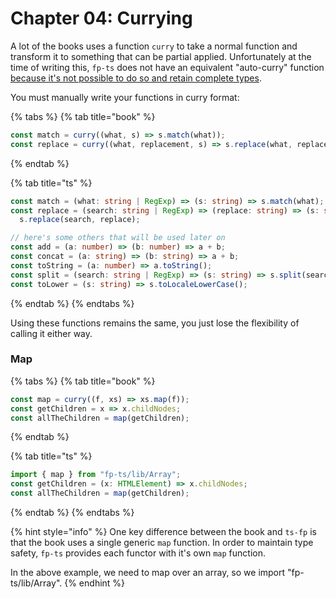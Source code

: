 # Chapter 04: Currying

A lot of the books uses a function `curry` to take a normal function and transform it to something that can be partial applied.  Unfortunately at the time of writing this, `fp-ts` does not have an equivalent  "auto-curry" function [because it's not possible to do so and retain complete types](https://github.com/gcanti/fp-ts/issues/640).  
  
You must manually write your functions in curry format:

{% tabs %}
{% tab title="book" %}
```javascript
const match = curry((what, s) => s.match(what));
const replace = curry((what, replacement, s) => s.replace(what, replacement));
```
{% endtab %}

{% tab title="ts" %}
```typescript
const match = (what: string | RegExp) => (s: string) => s.match(what);
const replace = (search: string | RegExp) => (replace: string) => (s: string) =>
  s.replace(search, replace);

// here's some others that will be used later on
const add = (a: number) => (b: number) => a + b;
const concat = (a: string) => (b: string) => a + b;
const toString = (a: number) => a.toString();
const split = (search: string | RegExp) => (s: string) => s.split(search);
const toLower = (s: string) => s.toLocaleLowerCase();
```
{% endtab %}
{% endtabs %}

Using these functions remains the same, you just lose the flexibility of calling it either way.

### Map

{% tabs %}
{% tab title="book" %}
```javascript
const map = curry((f, xs) => xs.map(f));
const getChildren = x => x.childNodes;
const allTheChildren = map(getChildren);
```
{% endtab %}

{% tab title="ts" %}
```typescript
import { map } from "fp-ts/lib/Array";
const getChildren = (x: HTMLElement) => x.childNodes;
const allTheChildren = map(getChildren);
```
{% endtab %}
{% endtabs %}

{% hint style="info" %}
One key difference between the book and `ts-fp` is that the book uses a single generic `map` function.  In order to maintain type safety, `fp-ts` provides each functor with it's own `map` function.    
  
In the above example, we need to map over an array, so we import "fp-ts/lib/Array".
{% endhint %}

